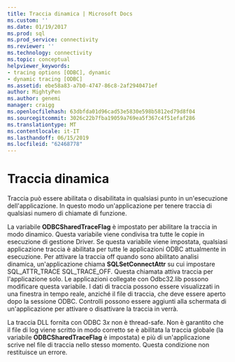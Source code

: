 ```yaml
---
title: Traccia dinamica | Microsoft Docs
ms.custom: ''
ms.date: 01/19/2017
ms.prod: sql
ms.prod_service: connectivity
ms.reviewer: ''
ms.technology: connectivity
ms.topic: conceptual
helpviewer_keywords:
- tracing options [ODBC], dynamic
- dynamic tracing [ODBC]
ms.assetid: ebe58a83-a7b0-4747-86c8-2af2940471ef
author: MightyPen
ms.author: genemi
manager: craigg
ms.openlocfilehash: 63dbfda01d96cad53e5830e598b5812ed79d8f04
ms.sourcegitcommit: 3026c22b7fba19059a769ea5f367c4f51efaf286
ms.translationtype: MT
ms.contentlocale: it-IT
ms.lasthandoff: 06/15/2019
ms.locfileid: "62468778"
---
```

# <a name="dynamic-tracing"></a>Traccia dinamica
Traccia può essere abilitata o disabilitata in qualsiasi punto in un'esecuzione dell'applicazione. In questo modo un'applicazione per tenere traccia di qualsiasi numero di chiamate di funzione.  
  
 La variabile **ODBCSharedTraceFlag** è impostato per abilitare la traccia in modo dinamico. Questa variabile viene condivisa tra tutte le copie in esecuzione di gestione Driver. Se questa variabile viene impostata, qualsiasi applicazione traccia è abilitata per tutte le applicazioni ODBC attualmente in esecuzione. Per attivare la traccia off quando sono abilitato analisi dinamica, un'applicazione chiama **SQLSetConnectAttr** su cui impostare SQL_ATTR_TRACE SQL_TRACE_OFF. Questa chiamata attiva traccia per l'applicazione solo. Le applicazioni collegate con Odbc32.lib possono modificare questa variabile. I dati di traccia possono essere visualizzati in una finestra in tempo reale, anziché il file di traccia, che deve essere aperto dopo la sessione ODBC. Controlli possono essere aggiunti alla schermata di un'applicazione per attivare o disattivare la traccia in verrà.  
  
 La traccia DLL fornita con ODBC 3*x* non è thread-safe. Non è garantito che il file di log viene scritto in modo corretto se è abilitata la traccia globale (la variabile **ODBCSharedTraceFlag** è impostata) e più di un'applicazione scrive nel file di traccia nello stesso momento. Questa condizione non restituisce un errore.
